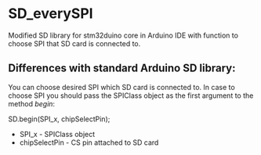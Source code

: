 # SD_everySPI
Modified SD library for stm32duino core in Arduino IDE with function to choose SPI that SD card is connected to.

## Differences with standard Arduino SD library:

You can choose desired SPI which SD card is connected to. In case to choose SPI you should pass the SPIClass object as the first argument to the method *begin*:

SD.begin(SPI_x, chipSelectPin); 
  - SPI_x - SPIClass object 
  - chipSelectPin - CS pin attached to SD card
